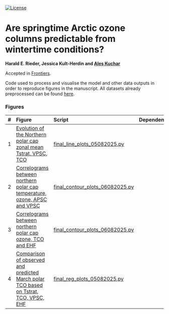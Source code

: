 [![License](https://img.shields.io/badge/License-MIT-yellow.svg)](LICENSE)

# Are springtime Arctic ozone columns predictable from wintertime conditions?

**Harald E. Rieder, Jessica Kult-Herdin and [Ales Kuchar](https://github.com/kuchaale/)**

Accepted in [Frontiers](https://doi.org/10.3389/feart.2025.1610651).

Code used to process and visualise the model and other data outputs in order to reproduce figures in the manuscript. All datasets already preprocessed can be found [here](https://data.mendeley.com/preview/ts4brdbx2h?a=d24a10a6-0cf8-41a6-b67e-5b2ea27cb269).

### Figures
|  #  | Figure                                                                                                                                                                                                    | Script                                                                              | Dependencies                                                                                                                                                             |
|:---:|:----------------------------------------------------------------------------------------------------------------------------------------------------------------------------------------------------------|:--------------------------------------------------------------------------------------|:-------------------------------------------------------------------------------------------------------------------------------------------------------------------------|
| 1 | [Evolution of the Northern polar cap zonal mean Tstrat, VPSC, TCO](plots/final_quad6_ERA5_m_strat_T_Vpsc_TO3_06082025.png) | [final_line_plots_05082025.py](scripts/final_line_plots_05082025.py) | |
| 2 | [Correlograms between northern polar cap temperature, ozone, APSC and VPSC](plots/final_quad6_ERA5_contour_all_06082025.png) | [final_contour_plots_06082025.py](scripts/final_contour_plots_06082025.py) | |
| 3 | [Correlograms between northern polar cap ozone, TCO and EHF](plots/final_quad4_ERA5_contour_all_06082025.png) | [final_contour_plots_06082025.py](scripts/final_contour_plots_06082025.py) | |
| 4 | [Comparison of observed and predicted March polar TCO based on Tstrat, TCO, VPSC, EHF](plots/final_vert_all_ERA5_06082025.png) | [final_reg_plots_05082025.py](scripts/final_reg_plots_05082025.py) | |
